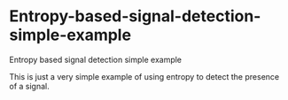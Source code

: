 # Entropy-based-signal-detection-simple-example
Entropy based signal detection simple example

This is just a very simple example of using entropy to detect the presence of a signal.
